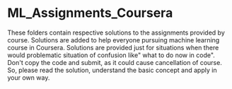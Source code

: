 # ML_Assignments_Coursera

These folders contain respective solutions to the assignments provided by course. 
Solutions are added to help everyone pursuing machine learning course in Coursera.
Solutions are provided just for situations when there would problematic situation of confusion like" what to do now in code".
Don't copy the code and submit, as it could cause cancellation of course.
So, please read the solution, understand the basic concept and apply in your own way.
